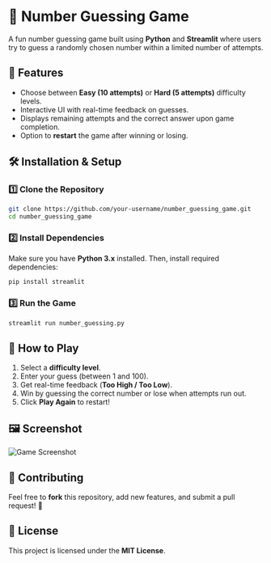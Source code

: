 # 🎯 Number Guessing Game

A fun number guessing game built using **Python** and **Streamlit** where users try to guess a randomly chosen number within a limited number of attempts.

## 🚀 Features
- Choose between **Easy (10 attempts)** or **Hard (5 attempts)** difficulty levels.
- Interactive UI with real-time feedback on guesses.
- Displays remaining attempts and the correct answer upon game completion.
- Option to **restart** the game after winning or losing.

## 🛠️ Installation & Setup
### 1️⃣ Clone the Repository
```sh
git clone https://github.com/your-username/number_guessing_game.git
cd number_guessing_game
```

### 2️⃣ Install Dependencies
Make sure you have **Python 3.x** installed. Then, install required dependencies:
```sh
pip install streamlit
```

### 3️⃣ Run the Game
```sh
streamlit run number_guessing.py
```

## 📜 How to Play
1. Select a **difficulty level**.
2. Enter your guess (between 1 and 100).
3. Get real-time feedback (**Too High / Too Low**).
4. Win by guessing the correct number or lose when attempts run out.
5. Click **Play Again** to restart!

## 🖼️ Screenshot
![Game Screenshot](https://via.placeholder.com/800x400.png?text=Game+UI)

## 🤝 Contributing
Feel free to **fork** this repository, add new features, and submit a pull request! 🚀

## 📜 License
This project is licensed under the **MIT License**.
